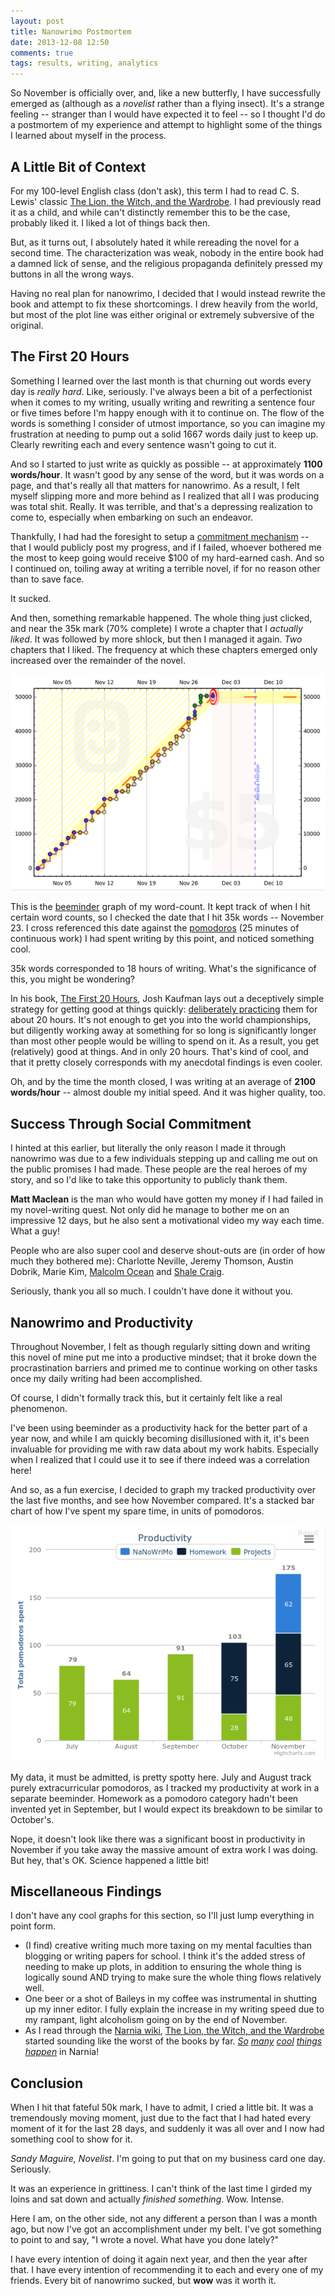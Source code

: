 ```yaml
---
layout: post
title: Nanowrimo Postmortem
date: 2013-12-08 12:50
comments: true
tags: results, writing, analytics
---
```


So November is officially over, and, like a new butterfly, I have successfully
emerged as (although as a *novelist* rather than a flying insect). It's a
strange feeling -- stranger than I would have expected it to feel -- so I
thought I'd do a postmortem of my experience and attempt to highlight some of
the things I learned about myself in the process.


## A Little Bit of Context

For my 100-level English class (don't ask), this term I had to read C. S. Lewis'
classic <u>The Lion, the Witch, and the Wardrobe</u>. I had previously read it
as a child, and while can't distinctly remember this to be the case, probably
liked it. I liked a lot of things back then.

But, as it turns out, I absolutely hated it while rereading the novel for a
second time. The characterization was weak, nobody in the entire book had a
damned lick of sense, and the religious propaganda definitely pressed my buttons
in all the wrong ways.

Having no real plan for nanowrimo, I decided that I would instead rewrite the
book and attempt to fix these shortcomings. I drew heavily from the world, but
most of the plot line was either original or extremely subversive of the
original.


## The First 20 Hours

Something I learned over the last month is that churning out words every day is
*really hard*. Like, seriously. I've always been a bit of a perfectionist when
it comes to my writing, usually writing and rewriting a sentence four or five
times before I'm happy enough with it to continue on. The flow of the words is
something I consider of utmost importance, so you can imagine my frustration at
needing to pump out a solid 1667 words daily just to keep up. Clearly rewriting
each and every sentence wasn't going to cut it.

And so I started to just write as quickly as possible -- at approximately **1100
words/hour**. It wasn't good by any sense of the word, but it was words on a
page, and that's really all that matters for nanowrimo. As a result, I felt
myself slipping more and more behind as I realized that all I was producing was
total shit. Really. It was terrible, and that's a depressing realization to come
to, especially when embarking on such an endeavor.

Thankfully, I had had the foresight to setup a [commitment mechanism][nanowrimo
manifesto] -- that I would publicly post my progress, and if I failed, whoever
bothered me the most to keep going would receive \$100 of my hard-earned cash.
And so I continued on, toiling away at writing a terrible novel, if for no
reason other than to save face.

It sucked.

And then, something remarkable happened. The whole thing just clicked, and near
the 35k mark (70% complete) I wrote a chapter that I *actually liked*. It was
followed by more shlock, but then I managed it again. *Two* chapters that I
liked. The frequency at which these chapters emerged only increased over the
remainder of the novel.

![a beeminder of the whole affair](/images/nanowrimo/beeminder.png)

This is the [beeminder] graph of my word-count. It kept track of when I hit
certain word counts, so I checked the date that I hit 35k words -- November 23. I
cross referenced this date against the [pomodoros] (25 minutes of continuous
work) I had spent writing by this point, and noticed something cool.

35k words corresponded to 18 hours of writing. What's the significance of this,
you might be wondering?

In his book, [The First 20 Hours], Josh Kaufman lays out a deceptively simple
strategy for getting good at things quickly: [deliberately
practicing][deliberate practice] them for about 20 hours. It's not enough to get
you into the world championships, but diligently working away at something for
so long is significantly longer than most other people would be willing to spend
on it. As a result, you get (relatively) good at things. And in only 20 hours.
That's kind of cool, and that it pretty closely corresponds with my anecdotal
findings is even cooler.

Oh, and by the time the month closed, I was writing at an average of **2100
words/hour** -- almost double my initial speed. And it was higher quality, too.

[The First 20 Hours]: http://www.amazon.com/The-First-20-Hours-Anything/dp/1591845556
[nanowrimo manifesto]: http://sandymaguire.me/blog/nanowrimo/
[beeminder]: http://beeminder.com
[pomodoros]: http://pomodorotechnique.com
[deliberate practice]: http://en.wikipedia.org/wiki/Practice_(learning_method)#Deliberate_practice


## Success Through Social Commitment

I hinted at this earlier, but literally the only reason I made it through
nanowrimo was due to a few individuals stepping up and calling me out on the
public promises I had made. These people are the real heroes of my story, and so
I'd like to take this opportunity to publicly thank them.

**Matt Maclean** is the man who would have gotten my money if I had failed in my
novel-writing quest. Not only did he manage to bother me on an impressive 12
days, but he also sent a motivational video my way each time. What a guy!

People who are also super cool and deserve shout-outs are (in order of how much
they bothered me): Charlotte Neville, Jeremy Thomson, Austin Dobrik, Marie Kim,
[Malcolm Ocean] and [Shale Craig].

Seriously, thank you all so much. I couldn't have done it without you.

[Malcolm Ocean]: http://malcolmm.cc/
[Shale Craig]: http://shalecraig.com/

## Nanowrimo and Productivity

Throughout November, I felt as though regularly sitting down and writing this
novel of mine put me into a productive mindset; that it broke down the
procrastination barriers and primed me to continue working on other tasks once
my daily writing had been accomplished.

Of course, I didn't formally track this, but it certainly felt like a real
phenomenon.

I've been using beeminder as a productivity hack for the better part of a year
now, and while I am quickly becoming disillusioned with it, it's been invaluable
for providing me with raw data about my work habits. Especially when I realized
that I could use it to see if there indeed was a correlation here!

And so, as a fun exercise, I decided to graph my tracked productivity over the
last five months, and see how November compared. It's a stacked bar chart of how
I've spent my spare time, in units of pomodoros.

![my productivity over five months](/images/nanowrimo/productivity.png)

My data, it must be admitted, is pretty spotty here. July and August track
purely extracurricular pomodoros, as I tracked my productivity at work in a
separate beeminder. Homework as a pomodoro category hadn't been invented yet in
September, but I would expect its breakdown to be similar to October's.

Nope, it doesn't look like there was a significant boost in productivity in
November if you take away the massive amount of extra work I was doing. But hey,
that's OK. Science happened a little bit!


## Miscellaneous Findings

I don't have any cool graphs for this section, so I'll just lump everything in
point form.

* (I find) creative writing much more taxing on my mental faculties than
  blogging or writing papers for school. I think it's the added stress of
  needing to make up plots, in addition to ensuring the whole thing is logically
  sound AND trying to make sure the whole thing flows relatively well.
* One beer or a shot of Baileys in my coffee was instrumental in shutting up my
  inner editor. I fully explain the increase in my writing speed due to my
  rampant, light alcoholism going on by the end of November.
* As I read through the [Narnia wiki], <u>The Lion, the Witch, and the
  Wardrobe</u> started sounding like the worst of the books by far. *[So][cool1]
  [many][cool2] [cool][cool3] [things][cool4] [happen][cool5]* in Narnia!

[Narnia wiki]: http://narnia.wikia.com/wiki/The_Chronicles_of_Narnia_Wiki
[cool1]: http://narnia.wikia.com/wiki/Deplorable_Word
[cool2]: http://narnia.wikia.com/wiki/Seven_Friends_of_Narnia#Susan's%20Exclusion
[cool3]: http://narnia.wikia.com/wiki/Battle_of_Stable_Hill
[cool4]: http://narnia.wikia.com/wiki/Tash
[cool5]: http://narnia.wikia.com/wiki/Doctor_Cornelius


## Conclusion

When I hit that fateful 50k mark, I have to admit, I cried a little bit. It was
a tremendously moving moment, just due to the fact that I had hated every moment
of it for the last 28 days, and suddenly it was all over and I now had something
cool to show for it.

*Sandy Maguire, Novelist*. I'm going to put that on my business card one day.
Seriously.

It was an experience in grittiness. I can't think of the last time I girded my
loins and sat down and actually *finished something*. Wow. Intense.

Here I am, on the other side, not any different a person than I was a month ago,
but now I've got an accomplishment under my belt. I've got something to point to
and say, "I wrote a novel. What have you done lately?"

I have every intention of doing it again next year, and then the year after
that. I have every intention of recommending it to each and every one of my
friends. Every bit of nanowrimo sucked, but **wow** was it worth it.

